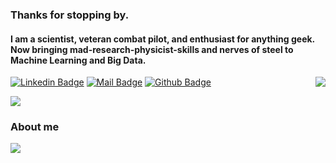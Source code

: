### Thanks for stopping by.
#### I am a scientist, veteran combat pilot, and enthusiast for anything geek.  Now bringing mad-research-physicist-skills and nerves of steel to Machine Learning and Big Data.

<!--
**TrentBrunson/TrentBrunson** is a ✨ _special_ ✨ repository because its `README.md` (this file) appears on your GitHub profile.

Here are some ideas to get you started:

- 🔭 I’m currently working on ...
- 🌱 I’m currently learning ...
- 👯 I’m looking to collaborate on ...
- 🤔 I’m looking for help with ...
- 💬 Ask me about ...
- 📫 How to reach me: ...
- 😄 Pronouns: ...
- ⚡ Fun fact: ...
-->

<!-- ![Trent's GitHub stats](https://github-readme-stats.vercel.app/api?username=TrentBrunson&count_private=true) -->
<img align='right' src="https://github-readme-stats.vercel.app/api?username=TrentBrunson&show_icons=true&count_private=true&include_all_commits=true">


[![Linkedin Badge](https://img.shields.io/badge/linkedin-%230077B5.svg?&style=for-the-badge&logo=linkedin&logoColor=white)](https://www.linkedin.com/in/trent-brunson/)
[![Mail Badge](https://img.shields.io/badge/email-c14438?style=for-the-badge&logo=Gmail&logoColor=white&link=mailto:hold@gmail.com)](mailto:hold@gmail.com)
[![Github Badge](https://img.shields.io/badge/github-333?style=for-the-badge&logo=github&logoColor=white)](https://github.com/TrentBrunson)


<img align="center" src="https://github-readme-stats.vercel.app/api/top-langs/?username=TrentBrunson&layout=compact&theme=buefy&hide_border=true">

### About me
<a href="https://github.com/TrentBrunson/TrentBrunson.github.io">
  <img align="center" src="https://github-readme-stats.vercel.app/api/pin/?username=TrentBrunson&repo=TrentBrunson.github.io" />
</a>
